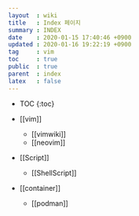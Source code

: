 ```yaml
---
layout  : wiki
title   : Index 페이지
summary : INDEX
date    : 2020-01-15 17:40:46 +0900
updated : 2020-01-16 19:22:19 +0900
tag     : vim
toc     : true
public  : true
parent  : index
latex   : false
---
```

* TOC
{:toc}

* [[vim]]
    * [[vimwiki]]
    * [[neovim]]
* [[Script]]
    * [[ShellScript]]
    
* [[container]]
    * [[podman]]
